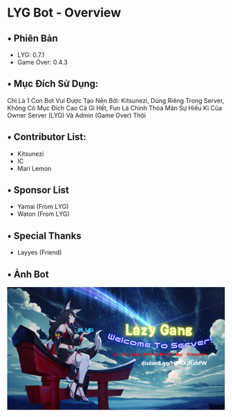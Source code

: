 # LYG Bot - Overview
## • Phiên Bản
+ LYG: 0.7.1 
+ Game Over: 0.4.3
## • Mục Đích Sử Dụng:
Chỉ Là 1 Con Bot Vui Được Tạo Nên Bởi: Kitsunezi, Dùng Riêng Trong Server, Không Có Mục Đích Cao Cả Gì Hết,
Fun Là Chính Thỏa Mãn Sự Hiếu Kì Của Owner Server (LYG) Và Admin (Game Over) Thôi
## • Contributor List:
+ Kitsunezi
+ IC
+ Mari Lemon
## • Sponsor List
+ Yamai (From LYG)
+ Waton (From LYG)
## • Special Thanks
+ Layyes (Friend)
## • Ảnh Bot
![Preview image](/Assets/svbanner.png)
